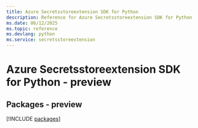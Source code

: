 ```yaml
---
title: Azure Secretsstoreextension SDK for Python
description: Reference for Azure Secretsstoreextension SDK for Python
ms.date: 06/12/2025
ms.topic: reference
ms.devlang: python
ms.service: secretsstoreextension
---
```

# Azure Secretsstoreextension SDK for Python - preview
## Packages - preview
[!INCLUDE [packages](secretsstoreextension-index.md)]